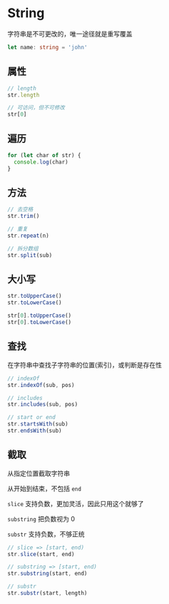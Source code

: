 # String

字符串是不可更改的，唯一途径就是重写覆盖

```ts
let name: string = 'john'
```



## 属性

```js
// length
str.length

// 可访问，但不可修改
str[0]
```

## 遍历

```js
for (let char of str) {
  console.log(char)
}
```

## 方法

```js
// 去空格
str.trim()

// 重复
str.repeat(n)

// 拆分数组
str.split(sub)
```

## 大小写

```js
str.toUpperCase()
str.toLowerCase()

str[0].toUpperCase()
str[0].toLowerCase()
```

## 查找

在字符串中查找子字符串的位置(索引)，或判断是存在性

```js
// indexOf
str.indexOf(sub, pos)

// includes
str.includes(sub, pos)

// start or end
str.startsWith(sub)
str.endsWith(sub)
```

## 截取

从指定位置截取字符串

从开始到结束，不包括 `end`

`slice` 支持负数，更加灵活，因此只用这个就够了

`substring` 把负数视为 0

`substr` 支持负数，不够正统

```js
// slice => [start, end)
str.slice(start, end)

// substring => [start, end)
str.substring(start, end)

// substr
str.substr(start, length)
```

